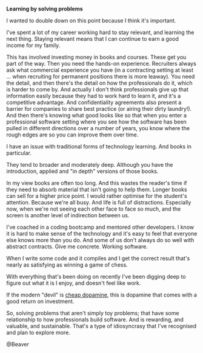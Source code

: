 **Learning by solving problems**

I wanted to double down on this point because I think it's important.

I've spent a lot of my career working hard to stay relevant, and learning the next thing. Staying relevant means that I can continue to earn a good income for my family.

This has involved investing money in books and courses. These get you part of the way. Then you need the hands-on experience. Recruiters always ask what commercial experience you have (in a contracting setting at least ... when recruiting for permanent positions there is more leaway). You need the detail, and then there's the detail on how the professionals do it, which is harder to come by. And actually I don't think professionals give up that information easily because they had to work hard to learn it, and it's a competitive advantage. And confidentiality agreements also present a barrier for companies to share best practice (or airing their dirty laundry!). And then there's knowing what good looks like so that when you enter a professional software setting where you see how the software has been pulled in different directions over a number of years, you know where the rough edges are so you can improve them over time.

I have an issue with traditional forms of technology learning. And books in particular.

They tend to broader and moderately deep. Although you have the introduction, applied and "in depth" versions of those books. 

In my view books are often too long. And this wastes the reader's time if they need to absorb material that isn't going to help them. Longer books can sell for a higher price point. I would rather optimise for the student's attention. Because we're all busy. And life is full of distractions. Especially now, when we're not seeing each other face to face so much, and the screen is another level of indirection between us.

I've coached in a coding bootcamp and mentored other developers. I know it is hard to make sense of the technology and it's easy to feel that everyone else knows more than you do. And some of us don't always do so well with abstract contracts. Give me concrete. Working software.

When I write some code and it compiles and I get the correct result that's nearly as satisfying as winning a game of chess.

With everything that's been doing on recently I've been digging deep to figure out what it is I enjoy, and doesn't feel like work.

If the modern "devil" is [cheap dopamine](https://www.youtube.com/watch?v=OGwefB-Gz0A), this is dopamine that comes with a good return on investment.

So, solving problems that aren't simply toy problems; that have some relationship to how professionals build software. And is rewarding, and valuable, and sustainable. That's a type of idiosyncrasy that I've recognised and plan to explore more.

@Beaver 
